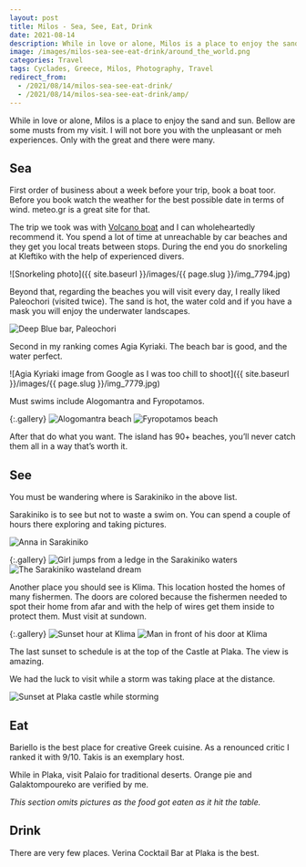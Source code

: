 ```yaml
---
layout: post
title: Milos - Sea, See, Eat, Drink
date: 2021-08-14
description: While in love or alone, Milos is a place to enjoy the sand and sun. In this post are some musts from my visit. I will not bore you with the unpleasant or meh experiences. Only with the great and there were many.
image: /images/milos-sea-see-eat-drink/around_the_world.png
categories: Travel
tags: Cyclades, Greece, Milos, Photography, Travel
redirect_from:
  - /2021/08/14/milos-sea-see-eat-drink/
  - /2021/08/14/milos-sea-see-eat-drink/amp/
---
```


While in love or alone, Milos is a place to enjoy the sand and sun. Bellow are some musts from my visit. I will not bore you with the unpleasant or meh experiences. Only with the great and there were many.

## Sea

First order of business about a week before your trip, book a boat toor. Before you book watch the weather for the best possible date in terms of wind. meteo.gr is a great site for that.

The trip we took was with [Volcano boat](https://volcanoboat.eu/) and I can wholeheartedly recommend it. You spend a lot of time at unreachable by car beaches and they get you local treats between stops. During the end you do snorkeling at Kleftiko with the help of experienced divers.

![Snorkeling photo]({{ site.baseurl }}/images/{{ page.slug }}/img_7794.jpg)

Beyond that, regarding the beaches you will visit every day, I really liked Paleochori (visited twice). The sand is hot, the water cold and if you have a mask you will enjoy the underwater landscapes.

![Deep Blue bar, Paleochori](/images/milos-sea-see-eat-drink/75fc4481-ffc4-43ae-aa37-91d8668f6180.jpeg)

Second in my ranking comes Agia Kyriaki. The beach bar is good, and the water perfect.

![Agia Kyriaki image from Google as I was too chill to shoot]({{ site.baseurl }}/images/{{ page.slug }}/img_7779.jpg)

Must swims include Alogomantra and Fyropotamos.

{:.gallery}
![Alogomantra beach](/images/milos-sea-see-eat-drink/59289508-e8bf-4fbd-88a2-0767a89f52b2.jpeg)
![Fyropotamos beach](/images/milos-sea-see-eat-drink/99bdae11-d3da-4dd6-8f5d-2bd422b5f4e3.jpeg)

After that do what you want. The island has 90+ beaches, you’ll never catch them all in a way that’s worth it.

## See

You must be wandering where is Sarakiniko in the above list.

Sarakiniko is to see but not to waste a swim on. You can spend a couple of hours there exploring and taking pictures.

![Anna in Sarakiniko](/images/milos-sea-see-eat-drink/83c04b44-778d-42a9-9ff9-97ddc4ee1534.jpeg)

{:.gallery}
![Girl jumps from a ledge in the Sarakiniko waters](/images/milos-sea-see-eat-drink/6b28a803-462e-4a6e-8169-618310a685de.jpeg)
![The Sarakiniko wasteland dream](/images/milos-sea-see-eat-drink/0f13b631-2b0b-4c43-b0b1-d398bdd0ef83.jpeg)

Another place you should see is Klima. This location hosted the homes of many fishermen. The doors are colored because the fishermen needed to spot their home from afar and with the help of wires get them inside to protect them. Must visit at sundown.

{:.gallery}
![Sunset hour at Klima](/images/milos-sea-see-eat-drink/5c93cd6a-6558-4f61-beae-348795a7e3d9.jpeg)
![Man in front of his door at Klima](/images/milos-sea-see-eat-drink/7f856da1-0904-4c4d-9363-1822e7fe6cce.jpeg)

The last sunset to schedule is at the top of the Castle at Plaka. The view is amazing.

We had the luck to visit while a storm was taking place at the distance.

![Sunset at Plaka castle while storming](/images/milos-sea-see-eat-drink/img_1548.jpg)

## Eat

Bariello is the best place for creative Greek cuisine. As a renounced critic I ranked it with 9/10. Takis is an exemplary host.

While in Plaka, visit Palaio for traditional deserts. Orange pie and Galaktompoureko are verified by me.

_This section omits pictures as the food got eaten as it hit the table._

## Drink

There are very few places. Verina Cocktail Bar at Plaka is the best.
